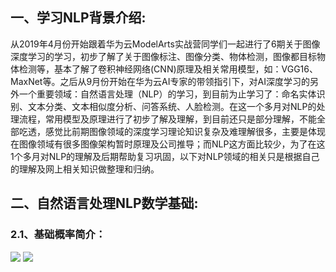## 一、学习NLP背景介绍:
   从2019年4月份开始跟着华为云ModelArts实战营同学们一起进行了6期关于图像深度学习的学习，初步了解了关于图像标注、图像分类、物体检测，图像都目标物体检测等，基本了解了卷积神经网络(CNN)原理及相关常用模型，如：VGG16、MaxNet等。之后从9月份开始在华为云AI专家的带领指引下，对AI深度学习的另外一个重要领域：自然语言处理（NLP）的学习，到目前为止学习了：命名实体识别、文本分类、文本相似度分析、问答系统、人脸检测。在这一个多月对NLP的处理流程，常用模型及原理进行了初步了解及理解，到目前还只是部分理解，不能全部吃透，感觉比前期图像领域的深度学习理论知识复杂及难理解很多，主要是体现在图像领域有很多图像架构暂时原理及公司推导；而NLP这方面比较少，为了在这1个多月对NLP的理解及后期帮助复习巩固，以下对NLP领域的相关只是根据自己的理解及网上相关知识做整理和归纳。
## 二、自然语言处理NLP数学基础:
### 2.1、基础概率简介：
<img src="./imgs/VGG-1-0.jpg">
<img  src="./imgs/vgg-1-1.jpg"><br>

